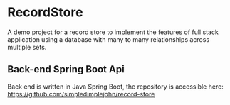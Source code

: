 # RecordStore

A demo project for a record store to implement the features of full stack application using a database with many to many relationships across multiple sets. 


## Back-end Spring Boot Api

Back end is written in Java Spring Boot, the repository is accessible here: https://github.com/simpledimplejohn/record-store
